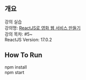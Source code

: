 ## 개요

강의 실습  
강의명: <a href="https://nomadcoders.co/react-for-beginners/">ReactJS로 영화 웹 서비스 만들기</a>  
강의 목차: #5~  
ReactJS Version: 17.0.2

## How To Run

npm install  
npm start
